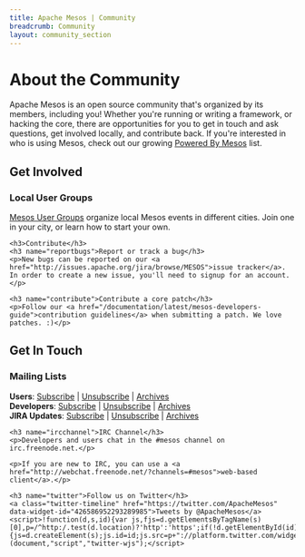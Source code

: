 ```yaml
---
title: Apache Mesos | Community
breadcrumb: Community
layout: community_section
---
```


<h1>About the Community</h1>

<p>Apache Mesos is an open source community that's organized by its members, including you! Whether you're running or writing a framework, or hacking the core, there are opportunities for you to get in touch and ask questions, get involved locally, and contribute back. If you're interested in who is using Mesos, check out our growing <a href="/documentation/latest/powered-by-mesos/">Powered By Mesos</a> list.</p>

<div class="row-fluid">
<div class="col-md-6">
	<h2>Get Involved</h2>
	<h3 name="meetup">Local User Groups</h3>
	<p><a href="user-groups/">Mesos User Groups</a> organize local Mesos events in different cities. Join one in your city, or learn how to start your own.</p>

	<h3>Contribute</h3>
	<h3 name="reportbugs">Report or track a bug</h3>
	<p>New bugs can be reported on our <a href="http://issues.apache.org/jira/browse/MESOS">issue tracker</a>. In order to create a new issue, you'll need to signup for an account.</p>

	<h3 name="contribute">Contribute a core patch</h3>
	<p>Follow our <a href="/documentation/latest/mesos-developers-guide">contribution guidelines</a> when submitting a patch. We love patches. :)</p>

</div>
<div class="col-md-6">
	<h2>Get In Touch</h2>
	<h3 name="mailinglists">Mailing Lists</h3>
	<p><b>Users</b>: <a href="mailto:user-subscribe@mesos.apache.org?subject=Subscribe&body=Subscribe">Subscribe</a> | <a href="mailto:user-unsubscribe@mesos.apache.org?subject=Unsubscribe&body=Unubscribe">Unsubscribe</a> | <a href="http://www.mail-archive.com/user@mesos.apache.org/">Archives</a><br />
	<b>Developers</b>: <a href="mailto:dev-subscribe@mesos.apache.org?subject=Subscribe&body=Subscribe">Subscribe</a> | <a href="mailto:dev-unsubscribe@mesos.apache.org?subject=Unsubscribe&body=Unsubscribe">Unsubscribe</a> | <a href="http://www.mail-archive.com/dev@mesos.apache.org/">Archives</a><br />
	<b>JIRA Updates</b>: <a href="mailto:issues-subscribe@mesos.apache.org?subject=Subscribe&body=Subscribe">Subscribe</a> | <a href="mailto:issues-unsubscribe@mesos.apache.org?subject=Unsubscribe&body=Unsubscribe">Unsubscribe</a> | <a href="http://www.mail-archive.com/issues@mesos.apache.org/">Archives</a></p>
	
	<h3 name="ircchannel">IRC Channel</h3>
	<p>Developers and users chat in the #mesos channel on irc.freenode.net.</p>
	
	<p>If you are new to IRC, you can use a <a href="http://webchat.freenode.net/?channels=#mesos">web-based client</a>.</p>

	<h3 name="twitter">Follow us on Twitter</h3>
	<a class="twitter-timeline" href="https://twitter.com/ApacheMesos" data-widget-id="426586952293289985">Tweets by @ApacheMesos</a>
	<script>!function(d,s,id){var js,fjs=d.getElementsByTagName(s)[0],p=/^http:/.test(d.location)?'http':'https';if(!d.getElementById(id)){js=d.createElement(s);js.id=id;js.src=p+"://platform.twitter.com/widgets.js";fjs.parentNode.insertBefore(js,fjs);}}(document,"script","twitter-wjs");</script>

</div>
</div>